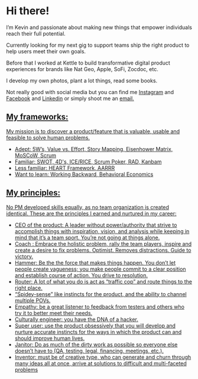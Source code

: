 # Hi there! 

I’m Kevin and passionate about making new things that empower individuals reach their full potential.

Currently looking for my next gig to support teams ship the right product to help users meet their own goals. 

Before that I worked at Kettle to build transformative digital product experiences for brands like Nat Geo, Apple, SoFi, Zocdoc, etc.

I develop my own photos, plant a lot things, read some books.

Not really good with social media but you can find me <a href="http://www.instagram.com/kevinvillert">Instagram</a> and <a href="https://www.facebook.com/kevin.villert">Facebook</a> and <a href="https://www.linkedin.com/in/kevinvillert/">Linkedin</a> or simply shoot me an <a href="mailto:chief@sundayontheroof.com">email.

## My frameworks: 

My mission is to discover a product/feature that is valuable, usable and feasible to solve human problems.

- Adept: 5W’s, Value vs. Effort, Story Mapping, Eisenhower Matrix, MoSCoW, Scrum
- Familiar: SWOT, 4D's, ICE/RICE, Scrum Poker, RAD, Kanbam
- Less familiar: HEART Framework, AARRR
- Want to learn: Working Backward, Behavioral Economics

## My principles: 

No PM developed skills equally, as no team organization is created identical. These are the principles I earned and nurtured in my career: 

- CEO of the product: A leader without power/authority that strive to accomplish things with inspiration, vision, and analysis while keeping in mind that it’s a team sport. You’re not going at things alone. 
- Coach : Embrace the holistic problem, rally the team players, inspire and create a desire to fix problems. Optimist. Removes distractions. Guide to victory. 
- Hammer: Be the the force that makes things happen. You don’t let people create vagueness; you make people commit to a clear position and establish course of action. You drive to resolution.
- Router: A lot of what you do is act as “traffic cop” and route things to the right place.
- “Spidey-sense” like instincts for the product, and the ability to channel multiple POVs.
- Empathy: be a great listener to feedback from testers and others who try it to better meet their needs.
- Culturally engineer: you have the DNA of a hacker.
- Super user: use the product obsessively that you will develop and nurture accurate instincts for the ways in which the product can and should improve human lives.
- Janitor: Do as much of the dirty work as possible so everyone else doesn’t have to (QA, testing, legal, financing, meetings, etc.).
- Inventor: must be of creative type, who can generate and churn through many ideas all at once, arrive at solutions to difficult and multi-faceted problems
